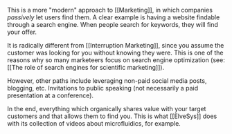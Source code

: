 This is a more "modern" approach to [[Marketing]], in which companies *passively* let users find them. A clear example is having a website findable through a search engine. When people search for keywords, they will find your offer. 

It is radically different from [[Interruption Marketing]], since you assume the customer was looking for you without knowing they were. This is one of the reasons why so many marketeers focus on search engine optimization (see: [[The role of search engines for scientific marketing]]). 

However, other paths include leveraging non-paid social media posts, blogging, etc. Invitations to public speaking (not necessarily a paid presentation at a conference). 

In the end, everything which organically shares value with your target customers and that allows them to find you. This is what [[ElveSys]] does with its collection of videos about microfluidics, for example. 